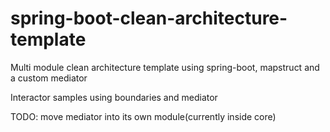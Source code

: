 # spring-boot-clean-architecture-template

Multi module clean architecture template using spring-boot, mapstruct and a custom mediator

Interactor samples using boundaries and mediator

TODO: move mediator into its own module(currently inside core)
